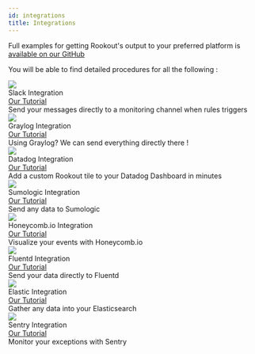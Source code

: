 ```yaml
---
id: integrations
title: Integrations
---
```


Full examples for getting Rookout's output to your preferred platform is [available on our GitHub](https://github.com/Rookout/output-integrations)

You will be able to find detailed procedures for all the following :

<div class="integrations-table">
    <div class="integrations-item">
        <div class="integrations-logo">
            <a href="https://slack.com/" target="_blank"><img src="/img/vendor_icons/slack.svg"/></a>
        </div>
        <div class="integrations-title">
            Slack Integration
        </div>
        <div class="integrations-link">
            <a href="https://github.com/Rookout/output-integrations/tree/master/slack" target="_blank">Our Tutorial</a>
        </div>
        <div class="integrations-description">
            Send your messages directly to a monitoring channel when rules triggers
        </div>
    </div>
    <div class="integrations-item">
        <div class="integrations-logo">
            <a href="https://www.graylog.org/" target="_blank"><img src="/img/vendor_icons/graylog.svg"/></a>
        </div>
        <div class="integrations-title">
            Graylog Integration
        </div>
        <div class="integrations-link">
            <a href="https://github.com/Rookout/output-integrations/tree/master/graylog" target="_blank">Our Tutorial</a>
        </div>
        <div class="integrations-description">
            Using Graylog? We can send everything directly there !
        </div>
    </div>
    <div class="integrations-item">
        <div class="integrations-logo">
            <a href="https://docs.datadoghq.com/integrations/rookout/" target="_blank"><img src="/img/vendor_icons/datadog.svg"/></a>
        </div>
        <div class="integrations-title">
            Datadog Integration
        </div>
        <div class="integrations-link">
             <a href="https://github.com/Rookout/output-integrations/tree/master/datadog" target="_blank">Our Tutorial</a>
        </div>
        <div class="integrations-description">
            Add a custom Rookout tile to your Datadog Dashboard in minutes
        </div>
    </div>
     <div class="integrations-item">
         <div class="integrations-logo">
             <a href="https://www.sumologic.com/" target="_blank"><img src="/img/vendor_icons/sumo-logic.svg"/></a> 
         </div>
         <div class="integrations-title">
             Sumologic Integration
         </div>
         <div class="integrations-link">
             <a href="https://github.com/Rookout/output-integrations/tree/master/sumologic" target="_blank">Our Tutorial</a>
         </div>
         <div class="integrations-description">
             Send any data to Sumologic
         </div>
     </div>
     <div class="integrations-item">
         <div class="integrations-logo">
             <a href="https://www.honeycomb.io/" target="_blank"><img src="/img/vendor_icons/honeycomb.png"/></a>
         </div>
         <div class="integrations-title">
             Honeycomb.io Integration
         </div>
         <div class="integrations-link">
             <a href="https://github.com/Rookout/output-integrations/tree/master/fluentd" target="_blank">Our Tutorial</a>
         </div>
         <div class="integrations-description">
             Visualize your events with Honeycomb.io
         </div>
     </div>
    <div class="integrations-item">
        <div class="integrations-logo">
            <a href="https://www.fluentd.org/" target="_blank"><img src="/img/vendor_icons/fluentd.png"/></a>
        </div>
        <div class="integrations-title">
            Fluentd Integration
        </div>
        <div class="integrations-link">
            <a href="https://github.com/Rookout/output-integrations/tree/master/honeycomb" target="_blank">Our Tutorial</a>
        </div>
        <div class="integrations-description">
            Send your data directly to Fluentd
        </div>
    </div>
    <div class="integrations-item">
        <div class="integrations-logo">
            <a href="https://www.elastic.co/" target="_blank"><img src="/img/vendor_icons/elasticsearch.svg"/></a>
        </div>
        <div class="integrations-title">
           Elastic Integration
        </div>
        <div class="integrations-link">
            <a href="https://github.com/Rookout/output-integrations/tree/master/elastic" target="_blank">Our Tutorial</a>
        </div>
        <div class="integrations-description">
            Gather any data into your Elasticsearch
        </div>
    </div>
    <div class="integrations-item">
        <div class="integrations-logo">
            <a href="https://sentry.io/welcome/" target="_blank"><img src="/img/vendor_icons/sentry.svg"/></a>
        </div>
        <div class="integrations-title">
            Sentry Integration
        </div>
        <div class="integrations-link">
            <a href="https://github.com/Rookout/output-integrations/tree/master/sentry" target="_blank">Our Tutorial</a>
        </div>
        <div class="integrations-description">
            Monitor your exceptions with Sentry
        </div>
    </div>
</div>
